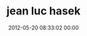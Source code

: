 ---
title: "jean luc hasek"
date: 2012-05-20 08:33:02 00:00
permalink: /jlhasek
twitter: ""
likes: [84,112]
id: 488
gravatar: "http://www.gravatar.com/avatar/0c0477a013f7733231a4af465650fb6c"
---